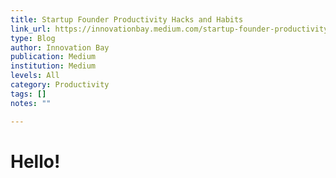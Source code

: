 ```yaml
---
title: Startup Founder Productivity Hacks and Habits
link_url: https://innovationbay.medium.com/startup-founder-productivity-hacks-and-habits-b4e0c2140ef9
type: Blog
author: Innovation Bay
publication: Medium
institution: Medium
levels: All
category: Productivity
tags: []
notes: ""

---
```


# Hello!
